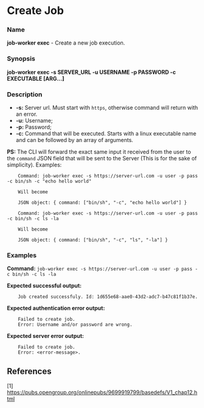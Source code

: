 # Create Job

### Name

<strong>job-worker exec</strong> - Create a new job execution.

### Synopsis

<strong>job-worker exec -s SERVER_URL -u USERNAME -p PASSWORD -c EXECUTABLE [ARG...]</strong>

### Description

* <strong>-s:</strong> Server url. Must start with `https`, otherwise command will return with an error.
* <strong>-u:</strong> Username;
* <strong>-p:</strong> Password;
* <strong>-c:</strong> Command that will be executed. Starts with a linux executable name and can be followed by an array of arguments.

<strong>PS:</strong> The CLI will forward the exact same input it received from the user to the `command` JSON field that will be sent to the Server (This is for the sake of simplicity).
Examples:

```
    Command: job-worker exec -s https://server-url.com -u user -p pass -c bin/sh -c "echo hello world"
    
    Will become
    
    JSON object: { command: ["bin/sh", "-c", "echo hello world"] }
```

```
    Command: job-worker exec -s https://server-url.com -u user -p pass -c bin/sh -c ls -la
    
    Will become
    
    JSON object: { command: ["bin/sh", "-c", "ls", "-la"] }
```

### Examples

<strong>Command:</strong> `job-worker exec -s https://server-url.com -u user -p pass -c bin/sh -c ls -la`

<strong>Expected successful output:</strong>
```
    Job created successfuly. Id: 1d655e68-aae0-43d2-adc7-b47c81f1b37e.
```

<strong>Expected authentication error output:</strong>
```
    Failed to create job.
    Error: Username and/or password are wrong.
```

<strong>Expected server error output:</strong>
```
    Failed to create job.
    Error: <error-message>.
```

## References

[1] https://pubs.opengroup.org/onlinepubs/9699919799/basedefs/V1_chap12.html